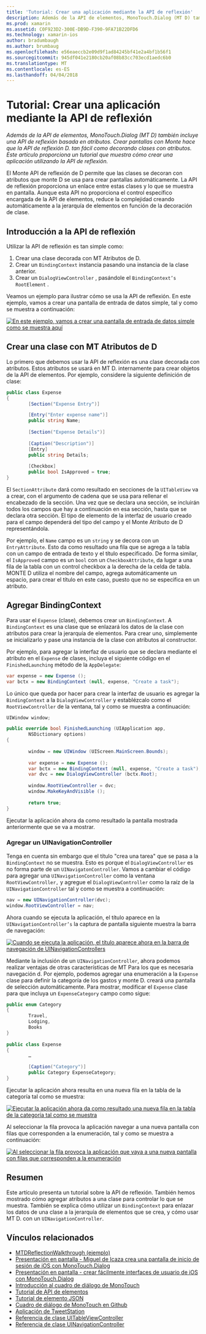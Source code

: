 ```yaml
---
title: 'Tutorial: Crear una aplicación mediante la API de reflexión'
description: Además de la API de elementos, MonoTouch.Dialog (MT D) también incluye una API de reflexión basada en atributos. Crear pantallas con Monte hace que la API de reflexión D. tan fácil como decorando clases con atributos. Este artículo proporciona un tutorial que muestra cómo crear una aplicación utilizando la API de reflexión.
ms.prod: xamarin
ms.assetid: C0F923D2-300E-DB9D-F390-9FA71B22DFD6
ms.technology: xamarin-ios
author: bradumbaugh
ms.author: brumbaug
ms.openlocfilehash: e56eaeccb2e09d9f1ad84245bf41e2a4bf1b56f1
ms.sourcegitcommit: 945df041e2180cb20af08b83cc703ecd1aedc6b0
ms.translationtype: MT
ms.contentlocale: es-ES
ms.lasthandoff: 04/04/2018
---
```

# <a name="walkthrough-creating-an-application-using-the-reflection-api"></a>Tutorial: Crear una aplicación mediante la API de reflexión

_Además de la API de elementos, MonoTouch.Dialog (MT D) también incluye una API de reflexión basada en atributos. Crear pantallas con Monte hace que la API de reflexión D. tan fácil como decorando clases con atributos. Este artículo proporciona un tutorial que muestra cómo crear una aplicación utilizando la API de reflexión._


El Monte API de reflexión de D permite que las clases se decoran con atributos que monte D se usa para crear pantallas automáticamente. La API de reflexión proporciona un enlace entre estas clases y lo que se muestra en pantalla. Aunque esta API no proporciona el control específico encargada de la API de elementos, reduce la complejidad creando automáticamente a la jerarquía de elementos en función de la decoración de clase.

 <a name="Getting_Started_with_the_Reflection_API" />


## <a name="getting-started-with-the-reflection-api"></a>Introducción a la API de reflexión

Utilizar la API de reflexión es tan simple como:

1.  Crear una clase decorada con MT Atributos de D.
1.  Crear un `BindingContext` instancia pasando una instancia de la clase anterior. 
1.  Crear un `DialogViewController` , pasándole el `BindingContext’s` `RootElement` . 


Veamos un ejemplo para ilustrar cómo se usa la API de reflexión. En este ejemplo, vamos a crear una pantalla de entrada de datos simple, tal y como se muestra a continuación:

 [![](reflection-api-walkthrough-images/01-expense-entry.png "En este ejemplo, vamos a crear una pantalla de entrada de datos simple como se muestra aquí")](reflection-api-walkthrough-images/01-expense-entry.png#lightbox)

 <a name="Creating_a_Class_with_MT.D_Attributes" />


## <a name="creating-a-class-with-mtd-attributes"></a>Crear una clase con MT Atributos de D

Lo primero que debemos usar la API de reflexión es una clase decorada con atributos. Estos atributos se usará en MT D. internamente para crear objetos de la API de elementos. Por ejemplo, considere la siguiente definición de clase:

```csharp
public class Expense
{
        [Section("Expense Entry")]

        [Entry("Enter expense name")]
        public string Name;
        
        [Section("Expense Details")]
  
        [Caption("Description")]
        [Entry]
        public string Details;
        
        [Checkbox]
        public bool IsApproved = true;
}
```

El `SectionAttribute` dará como resultado en secciones de la `UITableView` va a crear, con el argumento de cadena que se usa para rellenar el encabezado de la sección. Una vez que se declara una sección, se incluirán todos los campos que hay a continuación en esa sección, hasta que se declara otra sección.
El tipo de elemento de la interfaz de usuario creado para el campo dependerá del tipo del campo y el Monte Atributo de D representándola.

Por ejemplo, el `Name` campo es un `string` y se decora con un `EntryAttribute`. Esto da como resultado una fila que se agrega a la tabla con un campo de entrada de texto y el título especificado. De forma similar, el `IsApproved` campo es un `bool` con un `CheckboxAttribute`, da lugar a una fila de la tabla con un control checkbox a la derecha de la celda de tabla. MONTE D utiliza el nombre del campo, agrega automáticamente un espacio, para crear el título en este caso, puesto que no se especifica en un atributo.

 <a name="Adding_the_BindingContext" />


## <a name="adding-the-bindingcontext"></a>Agregar BindingContext

Para usar el `Expense` (clase), debemos crear un `BindingContext`. A `BindingContext` es una clase que se enlazará los datos de la clase con atributos para crear la jerarquía de elementos. Para crear uno, simplemente se inicializarlo y pase una instancia de la clase con atributos al constructor.

Por ejemplo, para agregar la interfaz de usuario que se declara mediante el atributo en el `Expense` de clases, incluya el siguiente código en el `FinishedLaunching` método de la `AppDelegate`:

```csharp
var expense = new Expense ();
var bctx = new BindingContext (null, expense, "Create a task");
```

Lo único que queda por hacer para crear la interfaz de usuario es agregar la `BindingContext` a la `DialogViewController` y establézcalo como el `RootViewController` de la ventana, tal y como se muestra a continuación:

```csharp
UIWindow window;

public override bool FinishedLaunching (UIApplication app, 
        NSDictionary options)
{
   
        window = new UIWindow (UIScreen.MainScreen.Bounds);
            
        var expense = new Expense ();
        var bctx = new BindingContext (null, expense, "Create a task");
        var dvc = new DialogViewController (bctx.Root);
            
        window.RootViewController = dvc;
        window.MakeKeyAndVisible ();
            
        return true;
}
```

Ejecutar la aplicación ahora da como resultado la pantalla mostrada anteriormente que se va a mostrar.

 <a name="Adding_a_UINavigationController" />


### <a name="adding-a-uinavigationcontroller"></a>Agregar un UINavigationController

Tenga en cuenta sin embargo que el título "crea una tarea" que se pasa a la `BindingContext` no se muestra. Esto es porque el `DialogViewController` es no forma parte de un `UINavigatonController`. Vamos a cambiar el código para agregar una `UINavigationController` como la ventana `RootViewController,` y agregue el `DialogViewController` como la raíz de la `UINavigationController` tal y como se muestra a continuación:

```csharp
nav = new UINavigationController(dvc);
window.RootViewController = nav;
```

Ahora cuando se ejecuta la aplicación, el título aparece en la `UINavigationController’s` la captura de pantalla siguiente muestra la barra de navegación:

 [![](reflection-api-walkthrough-images/02-create-task.png "Cuando se ejecuta la aplicación, el título aparece ahora en la barra de navegación de UINavigationControllers")](reflection-api-walkthrough-images/02-create-task.png#lightbox)

Mediante la inclusión de un `UINavigationController`, ahora podemos realizar ventajas de otras características de MT Para los que es necesaria navegación d. Por ejemplo, podemos agregar una enumeración a la `Expense` clase para definir la categoría de los gastos y monte D. creará una pantalla de selección automáticamente. Para mostrar, modificar el `Expense` clase para que incluya un `ExpenseCategory` campo como sigue:

```csharp
public enum Category
{
        Travel,
        Lodging,
        Books
}
        
public class Expense
{
        …

        [Caption("Category")]
        public Category ExpenseCategory;
}
```

Ejecutar la aplicación ahora resulta en una nueva fila en la tabla de la categoría tal como se muestra:

 [![](reflection-api-walkthrough-images/03-set-details.png "Ejecutar la aplicación ahora da como resultado una nueva fila en la tabla de la categoría tal como se muestra")](reflection-api-walkthrough-images/03-set-details.png#lightbox)

Al seleccionar la fila provoca la aplicación navegar a una nueva pantalla con filas que corresponden a la enumeración, tal y como se muestra a continuación:

 [![](reflection-api-walkthrough-images/04-set-category.png "Al seleccionar la fila provoca la aplicación que vaya a una nueva pantalla con filas que corresponden a la enumeración")](reflection-api-walkthrough-images/04-set-category.png#lightbox)

 <a name="Summary" />


## <a name="summary"></a>Resumen

Este artículo presenta un tutorial sobre la API de reflexión. También hemos mostrado cómo agregar atributos a una clase para controlar lo que se muestra. También se explica cómo utilizar un `BindingContext` para enlazar los datos de una clase a la jerarquía de elementos que se crea, y cómo usar MT D. con un `UINavigationController`.


## <a name="related-links"></a>Vínculos relacionados

- [MTDReflectionWalkthrough (ejemplo)](https://developer.xamarin.com/samples/MTDReflectionWalkthrough/)
- [Presentación en pantalla - Miguel de Icaza crea una pantalla de inicio de sesión de iOS con MonoTouch.Dialog](http://youtu.be/3butqB1EG0c)
- [Presentación en pantalla - crear fácilmente interfaces de usuario de iOS con MonoTouch.Dialog](http://youtu.be/j7OC5r8ZkYg)
- [Introducción al cuadro de diálogo de MonoTouch](~/ios/user-interface/monotouch.dialog/index.md)
- [Tutorial de API de elementos](~/ios/user-interface/monotouch.dialog/elements-api-walkthrough.md)
- [Tutorial de elemento JSON](~/ios/user-interface/monotouch.dialog/monotouch.dialog-json-markup.md)
- [Cuadro de diálogo de MonoTouch en Github](https://github.com/migueldeicaza/MonoTouch.Dialog)
- [Aplicación de TweetStation](https://github.com/migueldeicaza/TweetStation)
- [Referencia de clase UITableViewController](http://developer.apple.com/library/ios/#DOCUMENTATION/UIKit/Reference/UITableViewController_Class/Reference/Reference.html)
- [Referencia de clase UINavigationController](http://developer.apple.com/library/ios/#documentation/UIKit/Reference/UINavigationController_Class/Reference/Reference.html)
